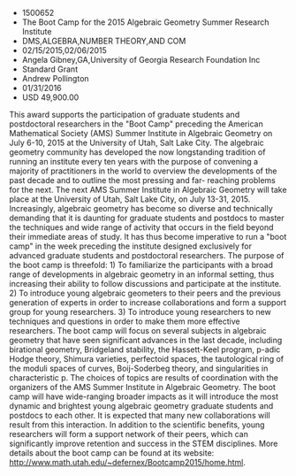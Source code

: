 
* 1500652
* The Boot Camp for the 2015 Algebraic Geometry Summer Research Institute
* DMS,ALGEBRA,NUMBER THEORY,AND COM
* 02/15/2015,02/06/2015
* Angela Gibney,GA,University of Georgia Research Foundation Inc
* Standard Grant
* Andrew Pollington
* 01/31/2016
* USD 49,900.00

This award supports the participation of graduate students and postdoctoral
researchers in the "Boot Camp" preceding the American Mathematical Society (AMS)
Summer Institute in Algebraic Geometry on July 6-10, 2015 at the University of
Utah, Salt Lake City. The algebraic geometry community has developed the now
longstanding tradition of running an institute every ten years with the purpose
of convening a majority of practitioners in the world to overview the
developments of the past decade and to outline the most pressing and far-
reaching problems for the next. The next AMS Summer Institute in Algebraic
Geometry will take place at the University of Utah, Salt Lake City, on July
13-31, 2015. Increasingly, algebraic geometry has become so diverse and
technically demanding that it is daunting for graduate students and postdocs to
master the techniques and wide range of activity that occurs in the field beyond
their immediate areas of study. It has thus become imperative to run a "boot
camp" in the week preceding the institute designed exclusively for advanced
graduate students and postdoctoral researchers. The purpose of the boot camp is
threefold: 1) To familiarize the participants with a broad range of developments
in algebraic geometry in an informal setting, thus increasing their ability to
follow discussions and participate at the institute. 2) To introduce young
algebraic geometers to their peers and the previous generation of experts in
order to increase collaborations and form a support group for young researchers.
3) To introduce young researchers to new techniques and questions in order to
make them more effective researchers. The boot camp will focus on several
subjects in algebraic geometry that have seen significant advances in the last
decade, including birational geometry, Bridgeland stability, the Hassett-Keel
program, p-adic Hodge theory, Shimura varieties, perfectoid spaces, the
tautological ring of the moduli spaces of curves, Boij-Soderbeg theory, and
singularities in characteristic p. The choices of topics are results of
coordination with the organizers of the AMS Summer Institute in Algebraic
Geometry. The boot camp will have wide-ranging broader impacts as it will
introduce the most dynamic and brightest young algebraic geometry graduate
students and postdocs to each other. It is expected that many new collaborations
will result from this interaction. In addition to the scientific benefits, young
researchers will form a support network of their peers, which can significantly
improve retention and success in the STEM disciplines. More details about the
boot camp can be found at its website:
http://www.math.utah.edu/~defernex/Bootcamp2015/home.html.
